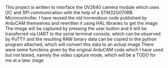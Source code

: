 This project is written to interface the OV2640 camera module which uses I2C and SPI communication with the help of a STM32G070RB Microcontroller. I have reused the old horrendous code published by ArduCAM themselves and rewritten it using HAL libraries to get the image
The image will be captured by pressing the user button and it will be transferred via UART to the serial terminal console, which can be observed by PuTTY and the resulting RAW binary data can be copied to the python program attached, which will convert this data to an actual image
There were some functions given by the original ArduCAM code which I have used but not tested, namely the video capture mode, which will be a TODO for me at a later stage
